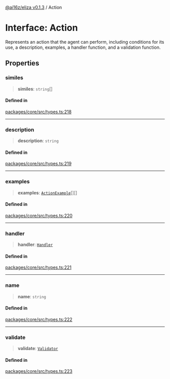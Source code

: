 [@ai16z/eliza v0.1.3](../index.md) / Action

# Interface: Action

Represents an action that the agent can perform, including conditions for its use, a description, examples, a handler function, and a validation function.

## Properties

### similes

> **similes**: `string`[]

#### Defined in

[packages/core/src/types.ts:218](https://github.com/ai16z/eliza/blob/main/packages/core/src/types.ts#L218)

***

### description

> **description**: `string`

#### Defined in

[packages/core/src/types.ts:219](https://github.com/ai16z/eliza/blob/main/packages/core/src/types.ts#L219)

***

### examples

> **examples**: [`ActionExample`](ActionExample.md)[][]

#### Defined in

[packages/core/src/types.ts:220](https://github.com/ai16z/eliza/blob/main/packages/core/src/types.ts#L220)

***

### handler

> **handler**: [`Handler`](../type-aliases/Handler.md)

#### Defined in

[packages/core/src/types.ts:221](https://github.com/ai16z/eliza/blob/main/packages/core/src/types.ts#L221)

***

### name

> **name**: `string`

#### Defined in

[packages/core/src/types.ts:222](https://github.com/ai16z/eliza/blob/main/packages/core/src/types.ts#L222)

***

### validate

> **validate**: [`Validator`](../type-aliases/Validator.md)

#### Defined in

[packages/core/src/types.ts:223](https://github.com/ai16z/eliza/blob/main/packages/core/src/types.ts#L223)
